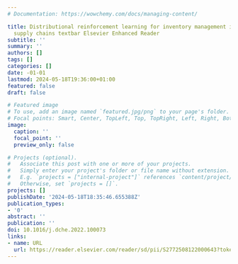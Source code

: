 ```yaml
---
# Documentation: https://wowchemy.com/docs/managing-content/

title: Distributional reinforcement learning for inventory management in multi-echelon
  supply chains textbar Elsevier Enhanced Reader
subtitle: ''
summary: ''
authors: []
tags: []
categories: []
date: -01-01
lastmod: 2024-05-18T19:36:00+01:00
featured: false
draft: false

# Featured image
# To use, add an image named `featured.jpg/png` to your page's folder.
# Focal points: Smart, Center, TopLeft, Top, TopRight, Left, Right, BottomLeft, Bottom, BottomRight.
image:
  caption: ''
  focal_point: ''
  preview_only: false

# Projects (optional).
#   Associate this post with one or more of your projects.
#   Simply enter your project's folder or file name without extension.
#   E.g. `projects = ["internal-project"]` references `content/project/deep-learning/index.md`.
#   Otherwise, set `projects = []`.
projects: []
publishDate: '2024-05-18T18:35:46.655388Z'
publication_types:
- '0'
abstract: ''
publication: ''
doi: 10.1016/j.dche.2022.100073
links:
- name: URL
  url: https://reader.elsevier.com/reader/sd/pii/S2772508122000643?token=951A913ED6C94E7EDACCB0E13026BCBEACE7234D31EDE278104A43170F501D4F9367B5607495C072DE719D2812025D20&originRegion=eu-west-1&originCreation=20230516125932
---
```

